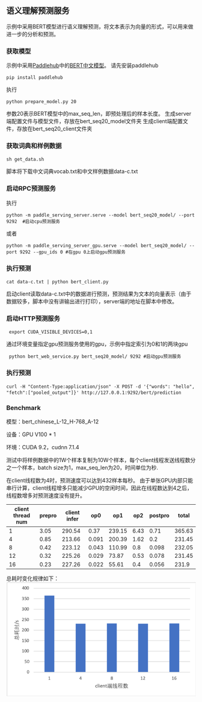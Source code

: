 ## 语义理解预测服务

示例中采用BERT模型进行语义理解预测，将文本表示为向量的形式，可以用来做进一步的分析和预测。

### 获取模型

示例中采用[Paddlehub](https://github.com/PaddlePaddle/PaddleHub)中的[BERT中文模型](https://www.paddlepaddle.org.cn/hubdetail?name=bert_chinese_L-12_H-768_A-12&en_category=SemanticModel)。
请先安装paddlehub
```
pip install paddlehub
```
执行
```
python prepare_model.py 20
```
参数20表示BERT模型中的max_seq_len，即预处理后的样本长度。
生成server端配置文件与模型文件，存放在bert_seq20_model文件夹
生成client端配置文件，存放在bert_seq20_client文件夹

### 获取词典和样例数据

```
sh get_data.sh
```
脚本将下载中文词典vocab.txt和中文样例数据data-c.txt

### 启动RPC预测服务
执行
```
python -m paddle_serving_server.serve --model bert_seq20_model/ --port 9292  #启动cpu预测服务
```
或者
```
python -m paddle_serving_server_gpu.serve --model bert_seq20_model/ --port 9292 --gpu_ids 0 #在gpu 0上启动gpu预测服务
```

### 执行预测

```
cat data-c.txt | python bert_client.py 
```
启动client读取data-c.txt中的数据进行预测，预测结果为文本的向量表示（由于数据较多，脚本中没有讲输出进行打印），server端的地址在脚本中修改。

### 启动HTTP预测服务
```
 export CUDA_VISIBLE_DEVICES=0,1
```
通过环境变量指定gpu预测服务使用的gpu，示例中指定索引为0和1的两块gpu
```
 python bert_web_service.py bert_seq20_model/ 9292 #启动gpu预测服务
```
### 执行预测

```
curl -H "Content-Type:application/json" -X POST -d '{"words": "hello", "fetch":["pooled_output"]}' http://127.0.0.1:9292/bert/prediction
```

### Benchmark

模型：bert_chinese_L-12_H-768_A-12

设备：GPU V100 * 1

环境：CUDA 9.2，cudnn 7.1.4

测试中将样例数据中的1W个样本复制为10W个样本，每个client线程发送线程数分之一个样本，batch size为1，max_seq_len为20，时间单位为秒.

在client线程数为4时，预测速度可以达到432样本每秒。
由于单张GPU内部只能串行计算，client线程增多只能减少GPU的空闲时间，因此在线程数达到4之后，线程数增多对预测速度没有提升。

| client  thread num | prepro | client infer | op0   | op1    | op2  | postpro | total  |
| ------------------ | ------ | ------------ | ----- | ------ | ---- | ------- | ------ |
| 1                  | 3.05   | 290.54       | 0.37  | 239.15 | 6.43 | 0.71    | 365.63 |
| 4                  | 0.85   | 213.66       | 0.091 | 200.39 | 1.62 | 0.2     | 231.45 |
| 8                  | 0.42   | 223.12       | 0.043 | 110.99 | 0.8  | 0.098   | 232.05 |
| 12                 | 0.32   | 225.26       | 0.029 | 73.87  | 0.53 | 0.078   | 231.45 |
| 16                 | 0.23   | 227.26       | 0.022 | 55.61  | 0.4  | 0.056   | 231.9  |

总耗时变化规律如下：  
![bert benchmark](../../../doc/bert-benchmark-batch-size-1.png)
